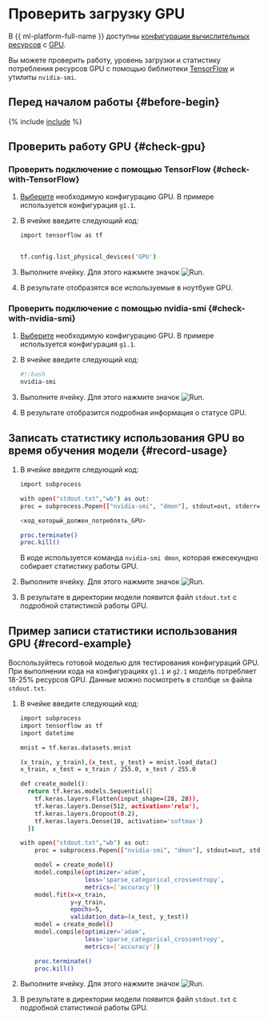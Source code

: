 # Проверить загрузку GPU

В {{ ml-platform-full-name }} доступны [конфигурации вычислительных ресурсов](../../concepts/configurations.md) с [GPU](../../../glossary/gpu.md).

Вы можете проверить работу, уровень загрузки и статистику потребления ресурсов GPU с помощью библиотеки [TensorFlow](https://www.tensorflow.org/) и утилиты `nvidia-smi`.

## Перед началом работы {#before-begin}

{% include [include](../../../_includes/datasphere/ui-before-begin.md) %}

## Проверить работу GPU {#check-gpu}

### Проверить подключение с помощью TensorFlow {#check-with-TensorFlow}

1. [Выберите](control-compute-resources.md) необходимую конфигурацию GPU. В примере используется конфигурация `g1.1`.
1. В ячейке введите следующий код:

    ```bash
    import tensorflow as tf


    tf.config.list_physical_devices('GPU')
    ```

1. Выполните ячейку. Для этого нажмите значок ![Run](../../../_assets/datasphere/jupyterlab/run.svg).
1. В результате отобразятся все используемые в ноутбуке GPU.

### Проверить подключение с помощью nvidia-smi {#check-with-nvidia-smi}

1. [Выберите](control-compute-resources.md) необходимую конфигурацию GPU. В примере используется конфигурация `g1.1`.
1. В ячейке введите следующий код:

    ```bash
    #!:bash
    nvidia-smi
    ```

1. Выполните ячейку. Для этого нажмите значок ![Run](../../../_assets/datasphere/jupyterlab/run.svg).
1. В результате отобразится подробная информация о статусе GPU.

## Записать статистику использования GPU во время обучения модели {#record-usage}

1. В ячейке введите следующий код:

    ```bash
    import subprocess

    with open("stdout.txt","wb") as out:
    proc = subprocess.Popen(["nvidia-smi", "dmon"], stdout=out, stderr=subprocess.STDOUT)

    <код_который_должен_потреблять_GPU>

    proc.terminate()
    proc.kill()
    ```

    В коде используется команда `nvidia-smi dmon`, которая ежесекундно собирает статистику работы GPU.

1. Выполните ячейку. Для этого нажмите значок ![Run](../../../_assets/datasphere/jupyterlab/run.svg).
1. В результате в директории модели появится файл `stdout.txt` с подробной статистикой работы GPU.

## Пример записи статистики использования GPU {#record-example}

Воспользуйтесь готовой моделью для тестирования конфигураций GPU. При выполнении кода на конфигурациях `g1.1` и `g2.1` модель потребляет 18-25% ресурсов GPU. Данные можно посмотреть в столбце `sm` файла `stdout.txt`.

1. В ячейке введите следующий код:

    ```bash
    import subprocess
    import tensorflow as tf
    import datetime

    mnist = tf.keras.datasets.mnist

    (x_train, y_train),(x_test, y_test) = mnist.load_data()
    x_train, x_test = x_train / 255.0, x_test / 255.0

    def create_model():
      return tf.keras.models.Sequential([
        tf.keras.layers.Flatten(input_shape=(28, 28)),
        tf.keras.layers.Dense(512, activation='relu'),
        tf.keras.layers.Dropout(0.2),
        tf.keras.layers.Dense(10, activation='softmax')
      ])

    with open("stdout.txt","wb") as out:
        proc = subprocess.Popen(["nvidia-smi", "dmon"], stdout=out, stderr=subprocess.STDOUT)

        model = create_model()
        model.compile(optimizer='adam',
                      loss='sparse_categorical_crossentropy',
                      metrics=['accuracy'])
        model.fit(x=x_train,
                  y=y_train,
                  epochs=5,
                  validation_data=(x_test, y_test))
        model = create_model()
        model.compile(optimizer='adam',
                      loss='sparse_categorical_crossentropy',
                      metrics=['accuracy'])

        proc.terminate()
        proc.kill()
    ```

1. Выполните ячейку. Для этого нажмите значок ![Run](../../../_assets/datasphere/jupyterlab/run.svg).
1. В результате в директории модели появится файл `stdout.txt` с подробной статистикой работы GPU.

